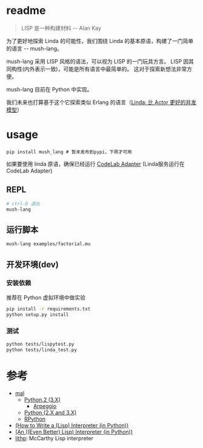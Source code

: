# readme

> LISP 是一种构建材料 -- Alan Kay

为了更好地探索 Linda 的可能性，我们围绕 Linda 的基本原语，构建了一门简单的语言 -- mush-lang。

mush-lang 采用 LISP 风格的语法，可以视为 LISP 的一门玩具方言。 LISP 因其同构性(内外表示一致)，可能是所有语言中最简单的。 这对于探索新想法非常方便。

mush-lang 目前在 Python 中实现。

我们未来也打算基于这个它探索类似 Erlang 的语言（[Linda: 比 Actor 更好的并发模型](http://wwj718.github.io/post/编程/linda-intro/)）

# usage
`pip install mush_lang # 暂未发布到pypi，下周才可用`

如果要使用 linda 原语，确保已经运行 [CodeLab Adapter](http://adapter.codelab.club/) (Linda服务运行在 CodeLab Adapter)

## REPL
```bash
# ctrl-D 退出
mush-lang
```

## 运行脚本
```bash
mush-lang examples/factorial.mu
```

## 开发环境(dev)

### 安装依赖

推荐在 Python 虚拟环境中做实验

```bash
pip install -r requirements.txt
python setup.py install
```

### 测试
```bash
python tests/lispytest.py
python tests/linda_test.py
```

# 参考
*  [mal](https://github.com/kanaka/mal/blob/master/process/guide.md)
    *  [Python.2 (3.X)](https://github.com/kanaka/mal#python2-3x)
        *  [Arpeggio](https://github.com/textX/Arpeggio)
    *  [Python (2.X and 3.X)](https://github.com/kanaka/mal#python-2x-and-3x)
    *  [RPython](https://github.com/kanaka/mal#rpython)
*  [(How to Write a (Lisp) Interpreter (in Python))](http://norvig.com/lispy.html)
*  [(An ((Even Better) Lisp) Interpreter (in Python))](http://norvig.com/lispy2.html)
*  [lithp](https://github.com/fogus/lithp): McCarthy Lisp interpreter
